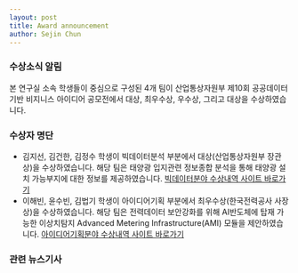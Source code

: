 ```yaml
---
layout: post
title: Award announcement
author: Sejin Chun
---
```


### 수상소식 알림

본 연구실 소속 학생들이 중심으로 구성된 4개 팀이 산업통상자원부 제10회 공공데이터 기반 비지니스 아이디어 공모전에서 대상, 최우수상, 우수상, 그리고 대상을 수상하였습니다.


### 수상자 명단

- 김지선, 김건한, 김정수 학생이 빅데이터분석 부분에서 대상(산업통상자원부 장관상)을 수상하였습니다. 해당 팀은 태양광 입지관련 정보종합 분석을 통해 태양광 설치 가능부지에 대한 정보를 제공하였습니다. 
[빅데이터분야 수상내역 사이트 바로가기](https://datacontest.kr/board/view/97533073/3694)
- 이해빈, 윤수빈, 김법기 학생이 아이디어기획 부분에서 최우수상(한국전력공사 사장상)을 수상하였습니다. 해당 팀은 전력데이터 보안강화를 위해 AI반도체에 탑재 가능한 이상치탐지 Advanced Metering Infrastructure(AMI) 모듈을 제안하였습니다.
[아이디어기획분야 수상내역 사이트 바로가기](https://datacontest.kr/board/view/97533073/3692)


### 관련 뉴스기사